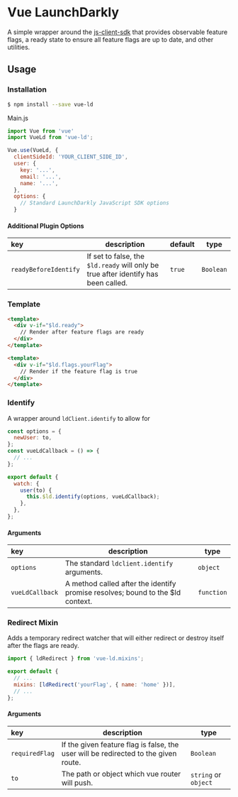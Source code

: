 # Vue LaunchDarkly

A simple wrapper around the [js-client-sdk](https://github.com/launchdarkly/js-client-sdk) that provides observable feature flags, a ready state to ensure all feature flags are up to date, and other utilities.

## Usage

### Installation

```bash
$ npm install --save vue-ld
```

Main.js

```javascript
import Vue from 'vue'
import VueLd from 'vue-ld';

Vue.use(VueLd, {
  clientSideId: 'YOUR_CLIENT_SIDE_ID',
  user: {
    key: '...',
    email: '...',
    name: '...',
  },
  options: {
    // Standard LaunchDarkly JavaScript SDK options
  }
```

#### Additional Plugin Options

| key                   | description                                                                        | default | type      |
| :-------------------- | ---------------------------------------------------------------------------------- | ------- | --------- |
| `readyBeforeIdentify` | If set to false, the `$ld.ready` will only be true after identify has been called. | `true`  | `Boolean` |

### Template

```html
<template>
  <div v-if="$ld.ready">
    // Render after feature flags are ready
  </div>
</template>
```

```html
<template>
  <div v-if="$ld.flags.yourFlag">
    // Render if the feature flag is true
  </div>
</template>
```

### Identify

A wrapper around `ldClient.identify` to allow for

```javascript
const options = {
  newUser: to,
};
const vueLdCallback = () => {
  // ...
};

export default {
  watch: {
    user(to) {
      this.$ld.identify(options, vueLdCallback);
    },
  },
};
```

#### Arguments

| key             | description                                                                     | type       |
| :-------------- | ------------------------------------------------------------------------------- | ---------- |
| `options`       | The standard `ldclient.identify` arguments.                                     | `object`   |
| `vueLdCallback` | A method called after the identify promise resolves; bound to the \$ld context. | `function` |

### Redirect Mixin

Adds a temporary redirect watcher that will either redirect or destroy itself after the flags are ready.

```javascript
import { ldRedirect } from 'vue-ld.mixins';

export default {
  // ...
  mixins: [ldRedirect('yourFlag', { name: 'home' })],
  // ...
};
```

#### Arguments

| key            | description                                                                         | type                 |
| :------------- | ----------------------------------------------------------------------------------- | -------------------- |
| `requiredFlag` | If the given feature flag is false, the user will be redirected to the given route. | `Boolean`            |
| `to`           | The path or object which vue router will push.                                      | `string` or `object` |

